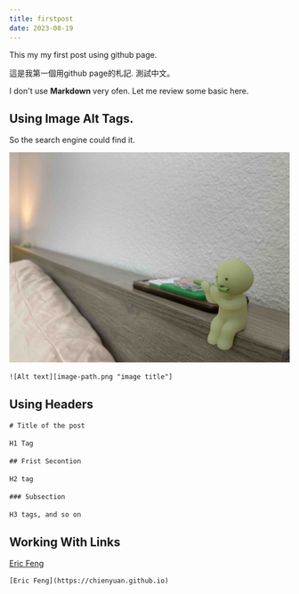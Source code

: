 ```yaml
---
title: firstpost
date: 2023-08-19
---
```

This my my first post using github page.

這是我第一個用github page的札記. 測試中文。

I don't use **Markdown** very ofen. Let me review some basic here.
## Using Image Alt Tags. 

So the search engine could find it.

![small people](https://github.com/chienyuan/blog/blob/main/_posts/small_people.jpg?raw=true "small people")
  
```
![Alt text][image-path.png "image title"]
```

## Using Headers
```
# Title of the post

H1 Tag

## Frist Secontion

H2 tag

### Subsection

H3 tags, and so on
```

## Working With Links

[Eric Feng](https://chienyuan.github.io)

```
[Eric Feng](https://chienyuan.github.io)
```

